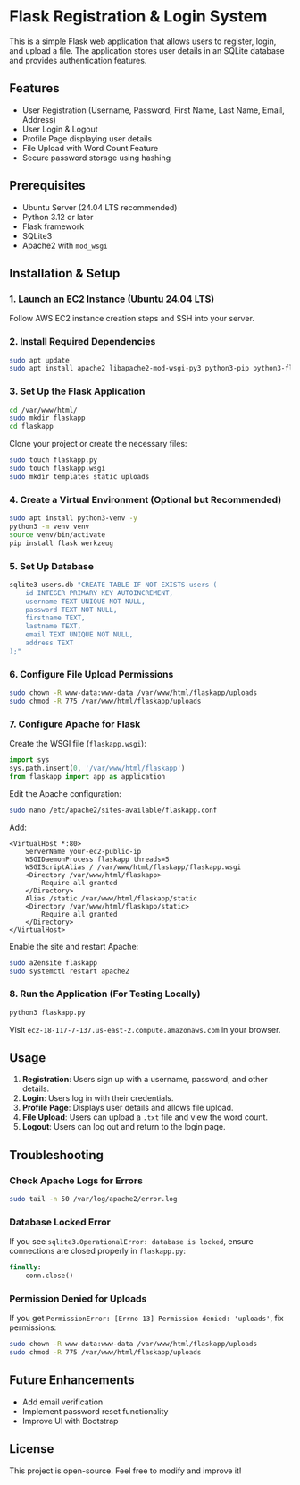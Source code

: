# Flask Registration & Login System

This is a simple Flask web application that allows users to register, login, and upload a file. The application stores user details in an SQLite database and provides authentication features.

## Features
- User Registration (Username, Password, First Name, Last Name, Email, Address)
- User Login & Logout
- Profile Page displaying user details
- File Upload with Word Count Feature
- Secure password storage using hashing

## Prerequisites
- Ubuntu Server (24.04 LTS recommended)
- Python 3.12 or later
- Flask framework
- SQLite3
- Apache2 with `mod_wsgi`

## Installation & Setup
### 1. Launch an EC2 Instance (Ubuntu 24.04 LTS)
Follow AWS EC2 instance creation steps and SSH into your server.

### 2. Install Required Dependencies
```bash
sudo apt update
sudo apt install apache2 libapache2-mod-wsgi-py3 python3-pip python3-flask sqlite3 -y
```

### 3. Set Up the Flask Application
```bash
cd /var/www/html/
sudo mkdir flaskapp
cd flaskapp
```

Clone your project or create the necessary files:
```bash
sudo touch flaskapp.py
sudo touch flaskapp.wsgi
sudo mkdir templates static uploads
```

### 4. Create a Virtual Environment (Optional but Recommended)
```bash
sudo apt install python3-venv -y
python3 -m venv venv
source venv/bin/activate
pip install flask werkzeug
```

### 5. Set Up Database
```bash
sqlite3 users.db "CREATE TABLE IF NOT EXISTS users (
    id INTEGER PRIMARY KEY AUTOINCREMENT,
    username TEXT UNIQUE NOT NULL,
    password TEXT NOT NULL,
    firstname TEXT,
    lastname TEXT,
    email TEXT UNIQUE NOT NULL,
    address TEXT
);"
```

### 6. Configure File Upload Permissions
```bash
sudo chown -R www-data:www-data /var/www/html/flaskapp/uploads
sudo chmod -R 775 /var/www/html/flaskapp/uploads
```

### 7. Configure Apache for Flask
Create the WSGI file (`flaskapp.wsgi`):
```python
import sys
sys.path.insert(0, '/var/www/html/flaskapp')
from flaskapp import app as application
```

Edit the Apache configuration:
```bash
sudo nano /etc/apache2/sites-available/flaskapp.conf
```
Add:
```
<VirtualHost *:80>
    ServerName your-ec2-public-ip
    WSGIDaemonProcess flaskapp threads=5
    WSGIScriptAlias / /var/www/html/flaskapp/flaskapp.wsgi
    <Directory /var/www/html/flaskapp>
        Require all granted
    </Directory>
    Alias /static /var/www/html/flaskapp/static
    <Directory /var/www/html/flaskapp/static>
        Require all granted
    </Directory>
</VirtualHost>
```
Enable the site and restart Apache:
```bash
sudo a2ensite flaskapp
sudo systemctl restart apache2
```

### 8. Run the Application (For Testing Locally)
```bash
python3 flaskapp.py
```
Visit `ec2-18-117-7-137.us-east-2.compute.amazonaws.com` in your browser.

## Usage
1. **Registration**: Users sign up with a username, password, and other details.
2. **Login**: Users log in with their credentials.
3. **Profile Page**: Displays user details and allows file upload.
4. **File Upload**: Users can upload a `.txt` file and view the word count.
5. **Logout**: Users can log out and return to the login page.

## Troubleshooting
### Check Apache Logs for Errors
```bash
sudo tail -n 50 /var/log/apache2/error.log
```

### Database Locked Error
If you see `sqlite3.OperationalError: database is locked`, ensure connections are closed properly in `flaskapp.py`:
```python
finally:
    conn.close()
```

### Permission Denied for Uploads
If you get `PermissionError: [Errno 13] Permission denied: 'uploads'`, fix permissions:
```bash
sudo chown -R www-data:www-data /var/www/html/flaskapp/uploads
sudo chmod -R 775 /var/www/html/flaskapp/uploads
```

## Future Enhancements
- Add email verification
- Implement password reset functionality
- Improve UI with Bootstrap

## License
This project is open-source. Feel free to modify and improve it!


